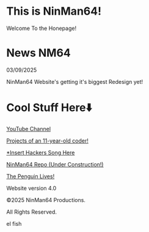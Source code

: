 # This is NinMan64!
Welcome To the Honepage!

# News NM64

03/09/2025

NinMan64 Website's getting it's biggest
Redesign yet!




# Cool Stuff Here⬇️

[YouTube Channel](https://youtube.com/@nm64-1/ "Warning: Tech Overload.")

[Projects of an 11-year-old coder!](https://github.com/NinMan64/ "mmmmm, code.")

[*Insert Hackers Song Here](https://github.com/NinMan64/Ubuntermux-installer/ "WHAT HAVE YOU DONE TO MY FREAKING PHONE")

[NinMan64 Repo (Under Construction!)](http://ninman64.github.io/repo/ "Beware of the Mole.")

[The Penguin Lives!](http://ninman64.github.io/Linux/ "uhahAHAHAHuhuh")


Website version 4.0


©2025 NinMan64 Productions.

All Rights Reserved.

el fish
